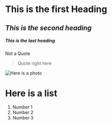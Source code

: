 # **This is the first Heading**
## *This is the second heading*
##### **This is the last _heading_**

Not a Quote
> Quote right here

![Here is a photo](https://media.istockphoto.com/id/155439315/photo/passenger-airplane-flying-above-clouds-during-sunset.jpg?s=1024x1024&w=is&k=20&c=pNrrSjEUXD5z0YPxWi16_3j2QWDtJnoFl0-w2128Gws=)


# Here is a list
1. Number 1
2. Number 2
3. Number 3
